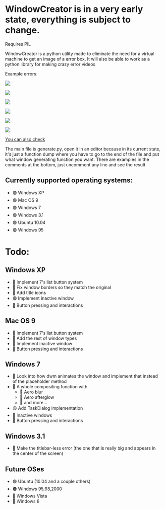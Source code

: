 # WindowCreator is in a very early state, everything is subject to change.

Requires PIL

WindowCreator is a python utility made to eliminate the need for a virtual machine to get an image of a error box. 
It will also be able to work as a python library for making crazy error videos.

Example errors:

![](https://i.imgur.com/3rkfdP8.png)

![](https://i.imgur.com/WyQQpy2.png)

![](https://i.imgur.com/K9qMwwP.png)

![](https://i.imgur.com/ByOzA4c.png)

![](https://i.imgur.com/CrJ1FBg.png)

![](https://user-images.githubusercontent.com/60782515/176369378-0b3fb559-0bee-4d2e-a7ef-caecc4837355.png)

[You can also check](examples.md)

The main file is generate.py, open it in an editor because in its current state, it's just a function dump where you have to go to the end of the file and put what window generating function you want. 
There are examples in the comments at the bottom, just uncomment any line and see the result.

## Currently supported operating systems:
* 🟢 Windows XP
* 🟢 Mac OS 9
* 🟢 Windows 7
* 🟢 Windows 3.1
* 🟢 Ubuntu 10.04
* 🟢 Windows 95
# Todo:
## Windows XP
* 🔴 Implement 7's list button system
* 🔴 Fix window borders so they match the original
* 🔴 Add title icons
* 🟢 Implement inactive window
* 🔴 Button pressing and interactions
## Mac OS 9
* 🔴 Implement 7's list button system
* 🔴 Add the rest of window types
* 🔴 Implement inactive window
* 🔴 Button pressing and interactions
## Windows 7
* 🔴 Look into how dwm animates the window and implement that instead of the placeholder method
* 🔴 A whole compositing function with
   * 🔴 Aero blur
   * 🔴 Aero afterglow
   * 🔴 and more...
* 🟡 Add TaskDialog implementation
* 🔶 Inactive windows
* 🔴 Button pressing and interactions
## Windows 3.1
* 🔴 Make the titlebar-less error (the one that is really big and appears in the center of the screen) 

## Future OSes
* 🟢 Ubuntu (10.04 and a couple others)
* 🟠 Windows 95,98,2000
* 🔴 Windows Vista
* 🔴 Windows 8

